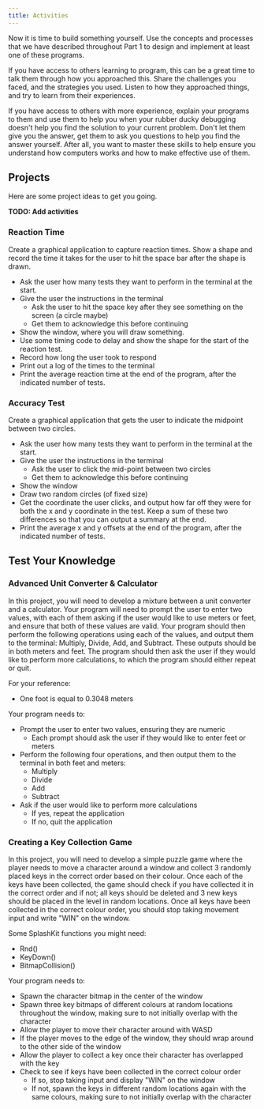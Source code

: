 ```yaml
---
title: Activities
---
```


Now it is time to build something yourself. Use the concepts and processes that we have described throughout Part 1 to design and implement at least one of these programs.

If you have access to others learning to program, this can be a great time to talk them through how you approached this. Share the challenges you faced, and the strategies you used. Listen to how they approached things, and try to learn from their experiences.

If you have access to others with more experience, explain your programs to them and use them to help you when your rubber ducky debugging doesn't help you find the solution to your current problem. Don't let them give you the answer, get them to ask you questions to help you find the answer yourself. After all, you want to master these skills to help ensure you understand how computers works and how to make effective use of them.

## Projects

Here are some project ideas to get you going.

**TODO: Add activities**

### Reaction Time

Create a graphical application to capture reaction times. Show a shape and record the time it takes for the user to hit the space bar after the shape is drawn.

- Ask the user how many tests they want to perform in the terminal at the start.
- Give the user the instructions in the terminal
  - Ask the user to hit the space key after they see something on the screen (a circle maybe)
  - Get them to acknowledge this before continuing
- Show the window, where you will draw something.
- Use some timing code to delay and show the shape for the start of the reaction test.
- Record how long the user took to respond
- Print out a log of the times to the terminal
- Print the average reaction time at the end of the program, after the indicated number of tests.

### Accuracy Test

Create a graphical application that gets the user to indicate the midpoint between two circles.

- Ask the user how many tests they want to perform in the terminal at the start.
- Give the user the instructions in the terminal
  - Ask the user to click the mid-point between two circles
  - Get them to acknowledge this before continuing
- Show the window
- Draw two random circles (of fixed size)
- Get the coordinate the user clicks, and output how far off they were for both the x and y coordinate in the test. Keep a sum of these two differences so that you can output a summary at the end.
- Print the average x and y offsets at the end of the program, after the indicated number of tests. 

## Test Your Knowledge

### Advanced Unit Converter & Calculator

In this project, you will need to develop a mixture between a unit converter and a calculator. Your program will need to prompt the user to enter two values, with each of them asking if the user would like to use meters or feet, and ensure that both of these values are valid. Your program should then perform the following operations using each of the values, and output them to the terminal: Multiply, Divide, Add, and Subtract. These outputs should be in both meters and feet. The program should then ask the user if they would like to perform more calculations, to which the program should either repeat or quit.

For your reference:

- One foot is equal to 0.3048 meters

Your program needs to:

- Prompt the user to enter two values, ensuring they are numeric
  - Each prompt should ask the user if they would like to enter feet or meters
- Perform the following four operations, and then output them to the terminal in both feet and meters:
  - Multiply
  - Divide
  - Add
  - Subtract
- Ask if the user would like to perform more calculations
  - If yes, repeat the application
  - If no, quit the application

### Creating a Key Collection Game

In this project, you will need to develop a simple puzzle game where the player needs to move a character around a window and collect 3 randomly placed keys in the correct order based on their colour. Once each of the keys have been collected, the game should check if you have collected it in the correct order and if not; all keys should be deleted and 3 new keys should be placed in the level in random locations. Once all keys have been collected in the correct colour order, you should stop taking movement input and write "WIN" on the window.

Some SplashKit functions you might need:

- Rnd()
- KeyDown()
- BitmapCollision()

Your program needs to:

- Spawn the character bitmap in the center of the window
- Spawn three key bitmaps of different colours at random locations throughout the window, making sure to not initially overlap with the character
- Allow the player to move their character around with WASD
- If the player moves to the edge of the window, they should wrap around to the other side of the window
- Allow the player to collect a key once their character has overlapped with the key
- Check to see if keys have been collected in the correct colour order
  - If so, stop taking input and display "WIN" on the window
  - If not, spawn the keys in different random locations again with the same colours, making sure to not initially overlap with the character